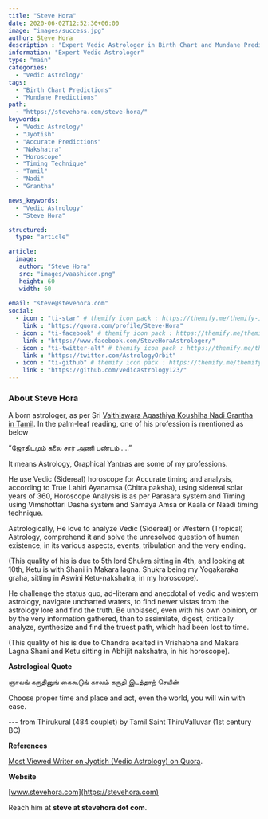 ```yaml
---
title: "Steve Hora"
date: 2020-06-02T12:52:36+06:00
image: "images/success.jpg"
author: Steve Hora
description : "Expert Vedic Astrologer in Birth Chart and Mundane Predictions"
information: "Expert Vedic Astrologer"
type: "main"
categories: 
  - "Vedic Astrology"
tags:
  - "Birth Chart Predictions"
  - "Mundane Predictions"
path:
  - "https://stevehora.com/steve-hora/"  
keywords:
  - "Vedic Astrology"
  - "Jyotish"
  - "Accurate Predictions"
  - "Nakshatra"
  - "Horoscope"
  - "Timing Technique"
  - "Tamil"
  - "Nadi"
  - "Grantha"

news_keywords:
  - "Vedic Astrology"
  - "Steve Hora"

structured:
  type: "article"

article:
  image:
   author: "Steve Hora"
   src: "images/vaashicon.png"
   height: 60
   width: 60
  
email: "steve@stevehora.com"
social:
  - icon : "ti-star" # themify icon pack : https://themify.me/themify-icons
    link : "https://quora.com/profile/Steve-Hora"
  - icon : "ti-facebook" # themify icon pack : https://themify.me/themify-icons
    link : "https://www.facebook.com/SteveHoraAstrologer/"
  - icon : "ti-twitter-alt" # themify icon pack : https://themify.me/themify-icons
    link : "https://twitter.com/AstrologyOrbit"
  - icon : "ti-github" # themify icon pack : https://themify.me/themify-icons
    link : "https://github.com/vedicastrology123/"
---
```


### About Steve Hora

A born astrologer, as per Sri [Vaithiswara Agasthiya Koushiha Nadi Grantha in Tamil](/articles/nadi-astrology/).
In the palm-leaf reading, one of his profession is mentioned as below

“ஜோதிடமும் கலை சார் அணி பண்டம் ….”

It means Astrology, Graphical Yantras are some of my professions.

He use Vedic (Sidereal) horoscope for Accurate timing and analysis, according to True Lahiri Ayanamsa (Chitra paksha), using sidereal solar years of 360, Horoscope Analysis is as per Parasara system and Timing using Vimshottari Dasha system and Samaya Amsa or Kaala or Naadi timing technique.

Astrologically, He love to analyze Vedic (Sidereal) or Western (Tropical) Astrology, comprehend it and solve the unresolved question of human existence, in its various aspects, events, tribulation and the very ending.

(This quality of his is due to 5th lord Shukra sitting in 4th, and looking at 10th, Ketu is with Shani in Makara lagna. Shukra being my Yogakaraka graha, sitting in Aswini Ketu-nakshatra, in my horoscope).

He challenge the status quo, ad-literam and anecdotal of vedic and western astrology, navigate uncharted waters, to find newer vistas from the astrology lore and find the truth. Be unbiased, even with his own opinion, or by the very information gathered, than to assimilate, digest, critically analyze, synthesize and find the truest path, which had been lost to time.

(This quality of his is due to Chandra exalted in Vrishabha and Makara Lagna Shani and Ketu sitting in Abhijit nakshatra, in his horoscope).

**Astrological Quote**

ஞாலங் கருதினுங் கைகூடுங் காலம் கருதி இடத்தாற் செயின்

Choose proper time and place and act, even the world, you will win with ease.

--- from Thirukural (484 couplet) by Tamil Saint ThiruValluvar (1st century BC)

**References**

[Most Viewed Writer on Jyotish (Vedic Astrology) on Quora](https://www.quora.com/profile/Steve-Hora).

**Website**

[www.stevehora.com](https://stevehora.com)

Reach him at  **steve at stevehora dot com**.